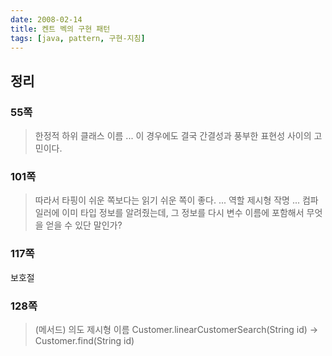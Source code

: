 ```yaml
---
date: 2008-02-14
title: 켄트 벡의 구현 패턴
tags: [java, pattern, 구현-지침]
---
```


## 정리
### 55쪽
> 한정적 하위 클래스 이름
> ... 이 경우에도 결국 간결성과 풍부한 표현성 사이의 고민이다.

### 101쪽
> 따라서 타핑이 쉬운 쪽보다는 읽기 쉬운 쪽이 좋다.
> ...
> 역할 제시형 작명
> ...
> 컴파일러에 이미 타입 정보를 알려줬는데, 그 정보를 다시 변수 이름에 포함해서 무엇을 얻을 수 있단 말인가?

### 117쪽
보호절

### 128쪽
> (메서드) 의도 제시형 이름
> Customer.linearCustomerSearch(String id) -> Customer.find(String id)

